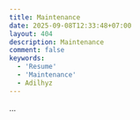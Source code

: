 ```yaml
---
title: Maintenance
date: 2025-09-08T12:33:48+07:00
layout: 404
description: Maintenance
comment: false
keywords:
  - 'Resume'
  - 'Maintenance'
  - Adilhyz
---
```


...